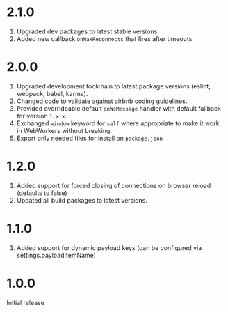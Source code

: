 # 2.1.0
1. Upgraded dev packages to latest stable versions
2. Added new callback `onMaxReconnects` that fires after timeouts

# 2.0.0
1. Upgraded development toolchain to latest package versions (eslint, webpack, babel, karma).
2. Changed code to validate against airbnb coding guidelines.
3. Provided overrideable default `onWsMessage` handler with default fallback for version `1.x.x`.
4. Exchanged `window` keyword for `self` where appropriate to make it work in WebWorkers without breaking.
5. Export only needed files for install on `package.json`

# 1.2.0
1. Added support for forced closing of connections on browser reload (defaults to false)
2. Updated all build packages to latest versions.

# 1.1.0
1. Added support for dynamic payload keys (can be configured via settings.payloadItemName)

# 1.0.0
Initial release
